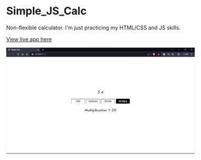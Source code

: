 # Simple_JS_Calc
 
Non-flexible calculator. I'm just practicing my HTML/CSS and JS skills.

[View live app here](https://preeminent-croissant-14b03d.netlify.app/)

![Image of the minimal calc](https://github.com/oye-nifemi/Simple_JS_Calc/blob/main/simo-calc.png)
